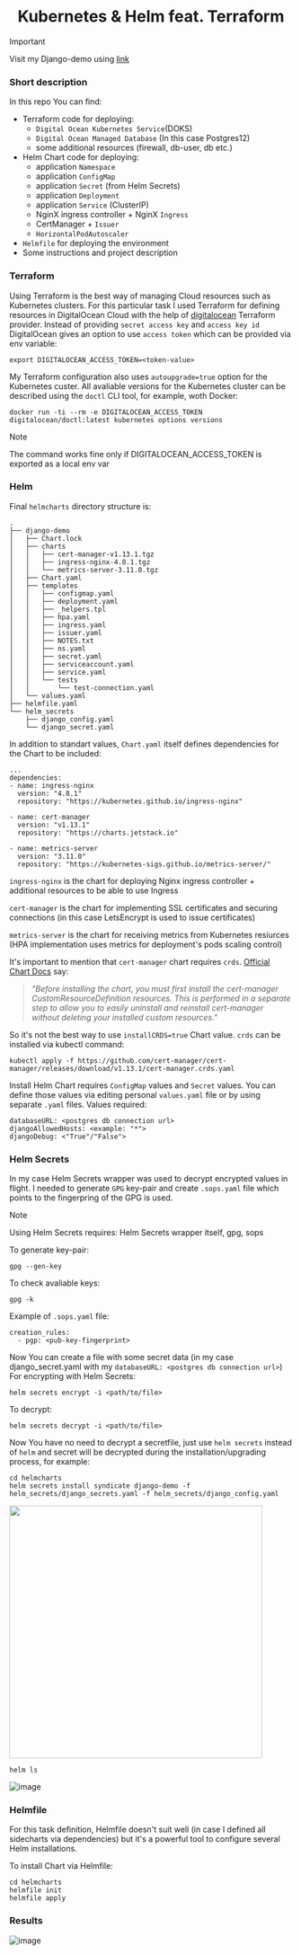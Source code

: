 # <h1 align="center">Kubernetes & Helm feat. Terraform</a>

> [!IMPORTANT]
> Visit my Django-demo using [link](https://django.itsyndicate.dns.navy)

### Short description

In this repo You can find:

  - Terraform code for deploying:
    -  `Digital Ocean Kubernetes Service`(DOKS)
    -  `Digital Ocean Managed Database` (In this case Postgres12)
    -  some additional resources (firewall, db-user, db etc.)
  - Helm Chart code for deploying:
    - application `Namespace`
    - application `ConfigMap`
    - application `Secret` (from Helm Secrets)
    - application `Deployment`
    - application `Service` (ClusterIP)
    - NginX ingress controller + NginX `Ingress`
    - CertManager + `Issuer`
    - `HorizontalPodAutoscaler`
  - `Helmfile` for deploying the environment
  - Some instructions and project description

### Terraform

Using Terraform is the best way of managing Cloud resources such as Kubernetes clusters. For this particular task I used Terraform for defining resources in DigitalOcean Cloud with the help of [digitalocean](https://registry.terraform.io/providers/digitalocean/digitalocean/latest/docs) Terraform provider. Instead of providing `secret access key` and `access key id` DigitalOcean gives an option to use `access token` which can be provided via env variable:

```
export DIGITALOCEAN_ACCESS_TOKEN=<token-value>
```

My Terraform configuration also uses `autoupgrade=true` option for the Kubernetes custer. All avaliable versions for the Kubernetes cluster can be described using the `doctl` CLI tool, for example,  woth Docker:

```
docker run -ti --rm -e DIGITALOCEAN_ACCESS_TOKEN  digitalocean/doctl:latest kubernetes options versions
```

> [!NOTE]
> The command works fine only if DIGITALOCEAN_ACCESS_TOKEN is exported as a local env var


### Helm

Final `helmcharts` directory structure is:

```
.
├── django-demo
│   ├── Chart.lock
│   ├── charts
│   │   ├── cert-manager-v1.13.1.tgz
│   │   ├── ingress-nginx-4.8.1.tgz
│   │   └── metrics-server-3.11.0.tgz
│   ├── Chart.yaml
│   ├── templates
│   │   ├── configmap.yaml
│   │   ├── deployment.yaml
│   │   ├── _helpers.tpl
│   │   ├── hpa.yaml
│   │   ├── ingress.yaml
│   │   ├── issuer.yaml
│   │   ├── NOTES.txt
│   │   ├── ns.yaml
│   │   ├── secret.yaml
│   │   ├── serviceaccount.yaml
│   │   ├── service.yaml
│   │   └── tests
│   │       └── test-connection.yaml
│   └── values.yaml
├── helmfile.yaml
└── helm_secrets
    ├── django_config.yaml
    └── django_secret.yaml
```

In addition to standart values, `Chart.yaml` itself  defines dependencies for the Chart to be included:

```
...
dependencies:
- name: ingress-nginx
  version: "4.8.1"
  repository: "https://kubernetes.github.io/ingress-nginx"

- name: cert-manager
  version: "v1.13.1"
  repository: "https://charts.jetstack.io"
  
- name: metrics-server
  version: "3.11.0"
  repository: "https://kubernetes-sigs.github.io/metrics-server/"
```

`ingress-nginx` is the chart for deploying Nginx ingress controller + additional resources to be able to use Ingress

`cert-manager` is the chart for implementing SSL certificates and securing connections (in this case LetsEncrypt is used to issue certificates)

`metrics-server` is the chart for receiving metrics from Kubernetes resiurces (HPA implementation uses metrics for deployment's pods scaling control)

It's important to mention that `cert-manager` chart requires `crds`. [Official Chart Docs](https://artifacthub.io/packages/helm/cert-manager/cert-manager#installing-the-chart) say:

>_"Before installing the chart, you must first install the cert-manager CustomResourceDefinition resources. This is performed in a separate step to allow you to easily uninstall and reinstall
> cert-manager without deleting your installed custom resources."_ 

So it's not the best way to use `installCRDS=true` Chart value. `crds` can be installed via kubectl command:

```
kubectl apply -f https://github.com/cert-manager/cert-manager/releases/download/v1.13.1/cert-manager.crds.yaml
```

Install Helm Chart requires `ConfigMap` values and `Secret` values. You can define those values via editing personal `values.yaml` file or by using separate `.yaml` files. Values required:

```
databaseURL: <postgres db connection url>
djangoAllowedHosts: <example: "*">
djangoDebug: <"True"/"False">
```

### Helm Secrets

In my case Helm Secrets wrapper was used to decrypt encrypted values in flight.  I needed to generate `GPG` key-pair and create `.sops.yaml` file which points to the fingerpring of the GPG is used.

> [!NOTE]
> Using Helm Secrets requires: Helm Secrets wrapper itself, gpg, sops

To generate key-pair:

```
gpg --gen-key
```
To check avaliable keys:

```
gpg -k
```

Example of `.sops.yaml` file:

```
creation_rules:
  - pgp: <pub-key-fingerprint>
```

Now You can create a file with some secret data (in my case django_secret.yaml with my `databaseURL: <postgres db connection url>`) For encrypting with Helm Secrets:

```
helm secrets encrypt -i <path/to/file>
```

To decrypt:

```
helm secrets decrypt -i <path/to/file>
```

Now You have no need to decrypt a secretfile, just use `helm secrets` instead of `helm` and secret will be decrypted during the installation/upgrading process, for example:

```
cd helmcharts
helm secrets install syndicate django-demo -f helm_secrets/django_secrets.yaml -f helm_secrets/django_config.yaml
```

<img src="https://github.com/digitalake/do-terraform-k8s-helm/assets/109740456/7468565a-6d6a-4e86-add9-589b812b556a" width="450">


```
helm ls
```

![image](https://github.com/digitalake/do-terraform-k8s-helm/assets/109740456/d2c512a3-ff57-4981-8dd5-cd42e4eaacda)

### Helmfile 

For this task definition, Helmfile doesn't suit well (in case I defined all sidecharts via dependencies) but it's a powerful tool to configure several Helm installations.

To install Chart via Helmfile:

```
cd helmcharts
helmfile init
helmfile apply
```

### Results

![image](https://github.com/digitalake/do-terraform-k8s-helm/assets/109740456/289888ee-543f-474c-977b-22e7a92d6239)


